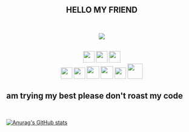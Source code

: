 <div>
<h2 align="center">            HELLO MY FRIEND</h2>
 <br>
<p>
  <div align="center">
<img src="https://media1.giphy.com/media/v1.Y2lkPTc5MGI3NjExN3lwaml1cGtyZDU1a2VmNmI0a3Vqc2dnemVuNnBsZWx4aGxybXh1MCZlcD12MV9pbnRlcm5hbF9naWZfYnlfaWQmY3Q9Zw/m3SYKzhmod1IY/giphy.webp" align="top">
  </div>
</div>
<div>
  <br>
<p align="center">
 <img src = 'https://github.com/MarikIshtar007/MarikIshtar007/blob/master/images/c-original.svg' width='30'/>
 <img src = 'https://github.com/MarikIshtar007/MarikIshtar007/blob/master/images/cpp.svg' width='30'/> 
 <img src = 'https://github.com/MarikIshtar007/MarikIshtar007/blob/master/images/js.svg' width='30'/> <br>
 <img src = 'https://github.com/MarikIshtar007/MarikIshtar007/blob/master/images/python2.png' height='30'/> 
 <img src = 'https://github.com/MarikIshtar007/MarikIshtar007/blob/master/images/flask.png' width='30'/>
 <img src = 'https://github.com/MarikIshtar007/MarikIshtar007/blob/master/images/nodejs.svg' width='33'/>
 <img src = 'https://github.com/MarikIshtar007/MarikIshtar007/blob/master/images/react.svg' width='33'/>
 <img src = 'https://github.com/MarikIshtar007/MarikIshtar007/blob/master/images/git.svg' width='30'/>
 <img src = 'https://github.com/MarikIshtar007/MarikIshtar007/blob/master/images/django.svg' height='40'/>
 
 <h2 align="top"> am trying my best please don't roast my code </h2>
 
</p>
<br>



[![Anurag's GitHub stats](https://github-readme-stats.vercel.app/api?username=DevHajj)](https://github.com/anuraghazra/github-readme-stats)
